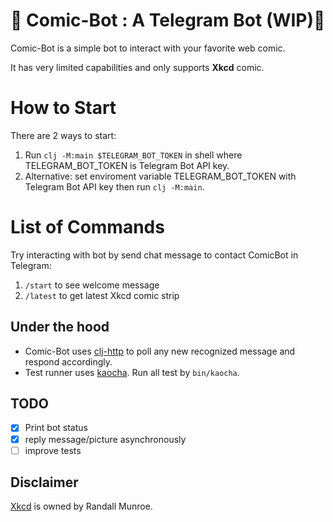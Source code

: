 # :baby: Comic-Bot : A Telegram Bot (WIP):construction_worker:

Comic-Bot is a simple bot to interact with your favorite web comic.

It has very limited capabilities and only supports **Xkcd** comic.

# How to Start
There are 2 ways to start:
1. Run `clj -M:main $TELEGRAM_BOT_TOKEN` in shell where TELEGRAM_BOT_TOKEN is Telegram Bot API key.
1. Alternative: set enviroment variable TELEGRAM_BOT_TOKEN with Telegram Bot API key then run `clj -M:main`.

# List of Commands
Try interacting with bot by send chat message to contact ComicBot in Telegram:
1. `/start` to see welcome message
1. `/latest` to get latest Xkcd comic strip

## Under the hood

- Comic-Bot uses [clj-http](https://github.com/dakrone/clj-http) to poll  any new recognized message and respond accordingly. 
- Test runner uses [kaocha](https://github.com/lambdaisland/kaocha). Run all test by `bin/kaocha`.

## TODO
- [x] Print bot status
- [x] reply message/picture asynchronously
- [ ] improve tests

## Disclaimer

[Xkcd](https://xkcd.com/) is owned by Randall Munroe.
